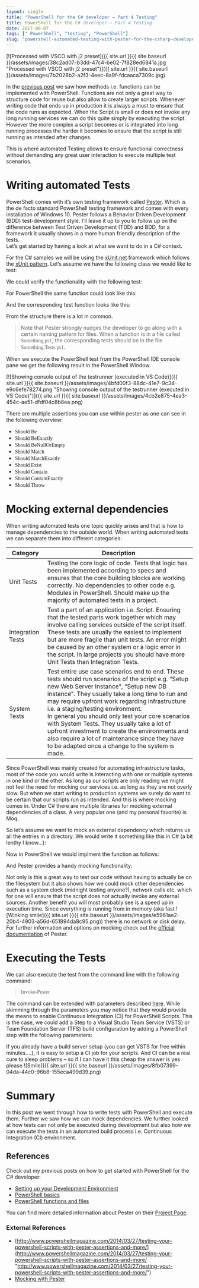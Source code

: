 ```yaml
---
layout: single
title: "PowerShell for the C# developer – Part 4 Testing"
title: PowerShell for the C# developer – Part 4 Testing
date: 2017-06-07
tags: [" PowerShell", "testing", "PowerShell"]
slug: "powershell-automated-testing-with-pester-for-the-csharp-developer"
---
```


[![Processed with VSCO with j2 preset]({{ site.url }}{{ site.baseurl }}/assets/images/38c2ad07-b3dd-47c4-be02-7f828ed6841a.jpg "Processed with VSCO with j2 preset")]({{ site.url }}{{ site.baseurl }}/assets/images/7b2028b2-a2f3-4eec-8a9f-fdcaaca7309c.jpg)
 
In the [previous post](https://mallibone.com/post/powershell-for-the-c-developer-&ndash;-part-3) we saw how methods i.e. functions can be implemented with PowerShell. Functions are not only a great way to structure code for reuse but also allow to create larger scripts. Whenever writing code that ends up in production it is always a must to ensure that the code runs as expected. When the Script is small or does not invoke any long running services we can do this quite simply by executing the script. However the more complex a script becomes or is integrated into long running processes the harder it becomes to ensure that the script is still running as intended after changes.
 
This is where automated Testing allows to ensure functional correctness without demanding any great user interaction to execute multiple test scenarios.
 
# Writing automated Tests
 
PowerShell comes with it’s own testing framework called [Pester](https://github.com/pester/Pester "Link to GitHub site of Pester"). Which is the de facto standard PowerShell testing framework and comes with every installation of Windows 10. Pester follows a Behavior Driven Development (BDD) test-development style. I’ll leave it up to you to follow up on the difference between Test Driven Development (TDD) and BDD, for a framework it usually shows in a more human friendly description of the tests.  
Let’s get started by having a look at what we want to do in a C# context.
 
For the C# samples we will be using the [xUnit.net](https://xunit.github.io/) framework which follows the [xUnit pattern](https://en.wikipedia.org/wiki/XUnit). Let’s assume we have the following class we would like to test:
 
<script src="https://gist.github.com/mallibone/185042ff5f74b66f8ece8f4b67ba6042.js"></script>
 
We could verify the functionality with the following test:
 
<script src="https://gist.github.com/mallibone/1b1644fcbc2f7e48ec1391118d678704.js"></script>
 
For PowerShell the same function could look like this:
 
<script src="https://gist.github.com/mallibone/40bd5b0419e38747f7ca7cb05a10670b.js"></script>
 
And the corresponding test function looks like this:
 
<script src="https://gist.github.com/mallibone/c392a5393a8d0554d79973594f637454.js"></script>
 
From the structure there is a lot in common.


> Note that Pester strongly nudges the developer to go along with a certain naming pattern for files. When a function is in a file called <font face="Consolas">Something.ps1</font>, the corresponding tests should be in the file <font face="Consolas">Something.Tests.ps1</font>.


When we execute the PowerShell test from the PowerShell IDE console pane we get the following result in the PowerShell Window.
 
[![Showing console output of the testrunner (executed in VS Code)]({{ site.url }}{{ site.baseurl }}/assets/images/4bfd00f3-88dc-41e7-9c34-e9c6efe78274.png "Showing console output of the testrunner (executed in VS Code)")]({{ site.url }}{{ site.baseurl }}/assets/images/4cb2e875-4ea3-454c-ae51-dfdf04c8b8ea.png)
 
There are multiple assertions you can use within pester as one can see in the following overview:

- <font face="Consolas">Should Be </font>
- <font face="Consolas">Should BeExactly </font>
- <font face="Consolas">Should BeNullOrEmpty </font>
- <font face="Consolas">Should Match </font>
- <font face="Consolas">Should MatchExactly </font>
- <font face="Consolas">Should Exist </font>
- <font face="Consolas">Should Contain </font>
- <font face="Consolas">Should ContainExactly </font>
- <font face="Consolas">Should Throw</font>

 

 
# Mocking external dependencies
 
When writing automated tests one topic quickly arises and that is how to manage dependencies to the outside world. When writing automated tests we can separate them into different categories:
 



  |  **Category** |  **Description** |
| --- | --- |
 |  Unit Tests |  Testing the core logic of code. Tests that logic has been implemented according to specs and ensures that the core building blocks are working correctly. No dependencies to other code e.g. Modules in PowerShell. Should make up the majority of automated tests in a project. |
 |  Integration Tests |  Test a part of an application i.e. Script. Ensuring that the tested parts work together which may involve calling services outside of the script itself.  <br>These tests are usually the easiest to implement but are more fragile than unit tests. An error might be caused by an other system or a logic error in the script. In large projects you should have more Unit Tests than Integration Tests. |
 |  System Tests |  Test entire use case scenarios end to end. These tests should run scenarios of the script e.g. “Setup new Web Server Instance”, “Setup new DB instance”. They usually take a long time to run and may require upfront work regarding infrastructure i.e. a staging/testing environment.  <br>In general you should only test your core scenarios with System Tests. They usually take a lot of upfront investment to create the environments and also require a lot of maintenance since they have to be adapted once a change to the system is made.  |

 
Since PowerShell was mainly created for automating infrastructure tasks, most of the code you would write is interacting with one or multiple systems in one kind or the other. As long as our scripts are only reading we might not feel the need for mocking our services i.e. as long as they are not overly slow. But when we start writing to production systems we surely do want to be certain that our scripts run as intended. And this is where mocking comes in. Under C# there are multiple libraries for mocking external dependencies of a class. A very popular one (and my personal favorite) is Moq.
 
So let’s assume we want to mock an external dependency which returns us all the entries in a directory. We would write it something like this in C# (a bit lenthy I know...):
 
<script src="https://gist.github.com/mallibone/207a202f9f169687c66804a86d93420d.js"></script>
 
Now in PowerShell we would implment the function as follows:

<script src="https://gist.github.com/mallibone/9f1fdd41b8df92a480ca57cf6355ea55.js"></script>

And Pester provides a handy mocking functionality:
 
<script src="https://gist.github.com/mallibone/edeb656f9081ea19b489a62c09e59206.js"></script>
 
Not only is this a great way to test our code without having to actually be on the filesystem but it also shows how we could mock other dependencies such as a system clock (midnight testing anyone?), network calls etc. which for one will ensure that the script does not actually invoke any external sources. Another benefit you will most probably see is a speed up in execution time. Since everything is running from in memory (aka fast ![Winking smile]({{ site.url }}{{ site.baseurl }}/assets/images/e5961ae2-20b4-4903-a56d-651894da8c95.png)) there is no network or disk delay. For further information and options on mocking check out the [official documentation](https://github.com/pester/Pester/wiki/Mocking-with-Pester) of Pester.
 
# Executing the Tests
 
We can also execute the test from the command line with the following command:
 

> <font face="Consolas">Invoke-Pester</font>

 
The command can be extended with parameters described [here](https://github.com/pester/Pester/wiki/Invoke-Pester "Link to the Pester Project Page describing the execution."). While skimming through the parameters you may notice that they would provide the means to enable Continuous Integration (CI) for PowerShell Scripts. This is the case, we could add a Step to a Visual Studio Team Service (VSTS) or Team Foundation Server (TFS) build configuration by adding a PowerShell step with the following parameters:
 
If you already have a build server setup (you can get VSTS for free within minutes….), it is easy to setup a CI job for your scripts. And CI can be a real cure to sleep problems – so if I can have it this cheap the answer is yes please ![Smile]({{ site.url }}{{ site.baseurl }}/assets/images/8fb07399-04da-44c0-96b8-155eca499d39.png)
 
# Summary
 
In this post we went through how to write tests with PowerShell and execute them. Further we saw how we can mock dependencies. We further looked at how tests can not only be executed during development but also how we can execute the tests in an automated build process i.e. Continuous Integration (CI) environment.
 
## References
 
Check out my previous posts on how to get started with PowerShell for the C# developer:

- [Setting up your Development Environment](https://mallibone.com/post/powershell-for-the-c-developer)
- [PowerShell basics](https://mallibone.com/post/powershell-for-the-c-developer&ndash;part-2)
- [PowerShell functions and files](https://mallibone.com/post/powershell-for-the-c-developer-&ndash;-part-3)

 
You can find more detailed information about Pester on their [Project Page](https://github.com/pester/Pester/wiki "Pester GitHub Page").

### External References

- [http://www.powershellmagazine.com/2014/03/27/testing-your-powershell-scripts-with-pester-assertions-and-more/](http://www.powershellmagazine.com/2014/03/27/testing-your-powershell-scripts-with-pester-assertions-and-more/ "http://www.powershellmagazine.com/2014/03/27/testing-your-powershell-scripts-with-pester-assertions-and-more/")
- [Mocking with Pester](https://github.com/pester/Pester/wiki/Mocking-with-Pester)

